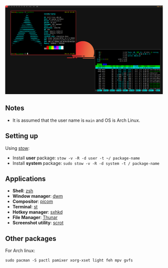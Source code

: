 
![screenshot](screenshot.png)

## Notes
- It is assumed that the user name is `main` and OS is Arch Linux.


## Setting up
Using [stow](https://www.gnu.org/software/stow/manual/stow.html):
- Install **user** package: `stow -v -R -d user -t ~/ package-name`
- Install **system** package: `sudo stow -v -R -d system -t / package-name`


## Applications
- **Shell**: [zsh](https://wiki.archlinux.org/title/Zsh)
- **Window manager**: [dwm](https://github.com/xfnty/dwm)
- **Compositor**: [picom](https://wiki.archlinux.org/title/Picom)
- **Terminal**: [st](https://st.suckless.org/)
- **Hotkey manager**: [sxhkd](https://wiki.archlinux.org/title/Sxhkd)
- **File Manager**: [Thunar](https://wiki.archlinux.org/title/Thunar)
- **Screenshot utility**: [scrot](https://archlinux.org/packages/extra/x86_64/scrot/)


## Other packages
For Arch linux:
```
sudo pacman -S pactl pamixer xorg-xset light feh mpv gvfs
```
